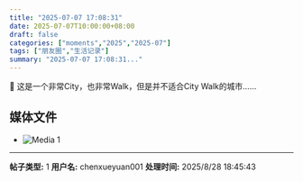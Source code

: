 ```yaml
---
title: "2025-07-07 17:08:31"
date: 2025-07-07T10:00:00+08:00
draft: false
categories: ["moments","2025","2025-07"]
tags: ["朋友圈","生活记录"]
summary: "2025-07-07 17:08:31..."
---
```


🥵 这是一个非常City，也非常Walk，但是并不适合City Walk的城市……

## 媒体文件

- ![Media 1](/Moments/photos/2025-07-07/202507071708310.jpg)

---

**帖子类型:** 1
**用户名:** chenxueyuan001
**处理时间:** 2025/8/28 18:45:43